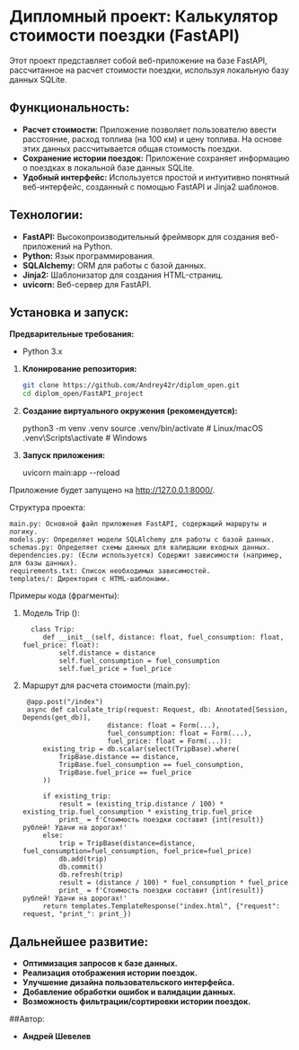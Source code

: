 # Дипломный проект: Калькулятор стоимости поездки (FastAPI)

Этот проект представляет собой веб-приложение на базе FastAPI, рассчитанное на расчет стоимости поездки, используя локальную базу данных SQLite.

## Функциональность:

- **Расчет стоимости:** Приложение позволяет пользователю ввести расстояние, расход топлива (на 100 км) и цену топлива. На основе этих данных рассчитывается общая стоимость поездки.
- **Сохранение истории поездок:** Приложение сохраняет информацию о поездках в локальной базе данных SQLite.
- **Удобный интерфейс:**  Используется простой и интуитивно понятный веб-интерфейс, созданный с помощью FastAPI и Jinja2 шаблонов.

## Технологии:

- **FastAPI:**  Высокопроизводительный фреймворк для создания веб-приложений на Python.
- **Python:**  Язык программирования.
- **SQLAlchemy:**  ORM для работы с базой данных.
- **Jinja2:** Шаблонизатор для создания HTML-страниц.
- **uvicorn:** Веб-сервер для FastAPI.


## Установка и запуск:

**Предварительные требования:**

- Python 3.x

1. **Клонирование репозитория:**

   ```bash
   git clone https://github.com/Andrey42r/diplom_open.git
   cd diplom_open/FastAPI_project
   
2. **Создание виртуального окружения (рекомендуется):**

    python3 -m venv .venv
    source .venv/bin/activate  # Linux/macOS
    .venv\Scripts\activate  # Windows

3. **Запуск приложения:**

    uvicorn main:app --reload

Приложение будет запущено на http://127.0.0.1:8000/.

Структура проекта:

    main.py: Основной файл приложения FastAPI, содержащий маршруты и логику.
    models.py: Определяет модели SQLAlchemy для работы с базой данных.
    schemas.py: Определяет схемы данных для валидации входных данных.
    dependencies.py: (Если используется) Содержит зависимости (например, для базы данных).
    requirements.txt: Список необходимых зависимостей.
    templates/: Директория с HTML-шаблонами.

Примеры кода (фрагменты):

1. Модель Trip ():

         class Trip:
            def __init__(self, distance: float, fuel_consumption: float, fuel_price: float):
                self.distance = distance
                self.fuel_consumption = fuel_consumption
                self.fuel_price = fuel_price

2. Маршрут для расчета стоимости (main.py):

        @app.post("/index")
        async def calculate_trip(request: Request, db: Annotated[Session, Depends(get_db)],
                            distance: float = Form(...),
                            fuel_consumption: float = Form(...),
                            fuel_price: float = Form(...)):
            existing_trip = db.scalar(select(TripBase).where(
                TripBase.distance == distance,
                TripBase.fuel_consumption == fuel_consumption,
                TripBase.fuel_price == fuel_price
            ))

            if existing_trip:
                result = (existing_trip.distance / 100) * existing_trip.fuel_consumption * existing_trip.fuel_price
                print_ = f'Стоимость поездки составит {int(result)} рублей! Удачи на дорогах!'
            else:
                trip = TripBase(distance=distance, fuel_consumption=fuel_consumption, fuel_price=fuel_price)
                db.add(trip)
                db.commit()
                db.refresh(trip)
                result = (distance / 100) * fuel_consumption * fuel_price
                print_ = f'Стоимость поездки составит {int(result)} рублей! Удачи на дорогах!'
            return templates.TemplateResponse("index.html", {"request": request, "print_": print_})

## Дальнейшее развитие:
- **Оптимизация запросов к базе данных.**
- **Реализация отображения истории поездок.**
- **Улучшение дизайна пользовательского интерфейса.**
- **Добавление обработки ошибок и валидации данных.**
- **Возможность фильтрации/сортировки истории поездок.**


##Автор:
- **Андрей Шевелев**